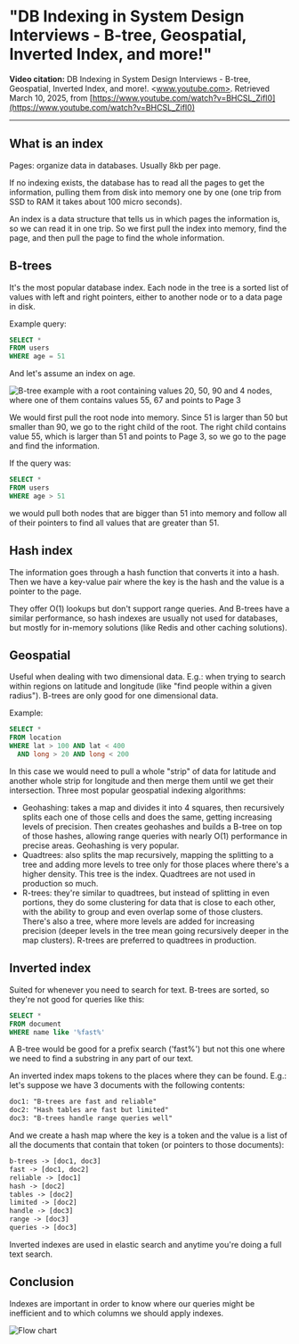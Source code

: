 # "DB Indexing in System Design Interviews - B-tree, Geospatial, Inverted Index, and more!"

**Video citation:** DB Indexing in System Design Interviews - B-tree, Geospatial, Inverted Index, and more!. <www.youtube.com>. Retrieved March 10, 2025, from [https://www.youtube.com/watch?v=BHCSL_ZifI0](https://www.youtube.com/watch?v=BHCSL_ZifI0)

---

## What is an index

Pages: organize data in databases. Usually 8kb per page.

If no indexing exists, the database has to read all the pages to get the information, pulling them from disk into memory one by one (one trip from SSD to RAM it takes about 100 micro seconds).

An index is a data structure that tells us in which pages the information is, so we can read it in one trip. So we first pull the index into memory, find the page, and then pull the page to find the whole information.

## B-trees

It's the most popular database index. Each node in the tree is a sorted list of values with left and right pointers, either to another node or to a data page in disk.

Example query:

```sql
SELECT *
FROM users
WHERE age = 51
```

And let's assume an index on age.

![B-tree example with a root containing values 20, 50, 90 and 4 nodes, where one of them contains values 55, 67 and points to Page 3](https://www.plantuml.com/plantuml/dpng/ZLJ1ZjCm5BpxAvwuS8f4cosmbsgHE73Wm9tbuAqdYI5vZkoNXWZjlzFQqIPTkUggKYkzcVJDl1db8OZsCdIjUazVKLa6IGFopWa5zDfhGJkHbZWMrojnDQI1ft-AYCZZ89hh5lJkzD4XFPgmL_ZsGoJ829OfHzWbGcMhF7wVSBQCcV2idjL9-NVe8oYu3XHwVG1fDcGMEm47TvgqEAAzQO2TmIRlO3VhEoA7VeueRDr83jxCzi6pzElhj_drPTelZVKo9HKt_gYyucEt7FgQcu-V8YVOlp857D-W-Yw_x7wpIiqnyhT9nsa6DXucJzb6YcFCB1dTKeBAHZ7qo3zq3IeVcIX9wtMDyjoIBzwxCT0JP0IOQk-6FgXKHogC6xdOf_HLlCp5R9kPbIgPkXZUgGXHKUoNrT-iCM3IIO4u0bVEdulQsfexiD1efR5CbTSTWZgdGiNF9ZxtQp-tAdwlnh5CIntMo39Dmb_XwrnVabdXBqdCloleCe5uMFDx2EaDqUh93P8SXi5ZiJmSciWO-XwUdfmty2hyiTphasLgeuWUvBmqJZs0pT2r_m40)

We would first pull the root node into memory. Since 51 is larger than 50 but smaller than 90, we go to the right child of the root. The right child contains value 55, which is larger than 51 and points to Page 3, so we go to the page and find the information.

If the query was:

```sql
SELECT *
FROM users
WHERE age > 51
```

we would pull both nodes that are bigger than 51 into memory and follow all of their pointers to find all values that are greater than 51.

## Hash index

The information goes through a hash function that converts it into a hash. Then we have a key-value pair where the key is the hash and the value is a pointer to the page.

They offer O(1) lookups but don't support range queries. And B-trees have a similar performance, so hash indexes are usually not used for databases, but mostly for in-memory solutions (like Redis and other caching solutions).

## Geospatial

Useful when dealing with two dimensional data. E.g.: when trying to search within regions on latitude and longitude (like "find people within a given radius"). B-trees are only good for one dimensional data.

Example:

```sql
SELECT *
FROM location
WHERE lat > 100 AND lat < 400
  AND long > 20 AND long < 200
```

In this case we would need to pull a whole "strip" of data for latitude and another whole strip for longitude and then merge them until we get their intersection. Three most popular geospatial indexing algorithms:

- Geohashing: takes a map and divides it into 4 squares, then recursively splits each one of those cells and does the same, getting increasing levels of precision. Then creates geohashes and builds a B-tree on top of those hashes, allowing range queries with nearly O(1) performance in precise areas. Geohashing is very popular.
- Quadtrees: also splits the map recursively, mapping the splitting to a tree and adding more levels to tree only for those places where there's a higher density. This tree is the index. Quadtrees are not used in production so much.
- R-trees: they're similar to quadtrees, but instead of splitting in even portions, they do some clustering for data that is close to each other, with the ability to group and even overlap some of those clusters. There's also a tree, where more levels are added for increasing precision (deeper levels in the tree mean going recursively deeper in the map clusters). R-trees are preferred to quadtrees in production.

## Inverted index

Suited for whenever you need to search for text. B-trees are sorted, so they're not good for queries like this:

```sql
SELECT *
FROM document
WHERE name like '%fast%'
```

A B-tree would be good for a prefix search ('fast%') but not this one where we need to find a substring in any part of our text.

An inverted index maps tokens to the places where they can be found. E.g.: let's suppose we have 3 documents with the following contents:

```txt
doc1: "B-trees are fast and reliable"
doc2: "Hash tables are fast but limited"
doc3: "B-trees handle range queries well"
```

And we create a hash map where the key is a token and the value is a list of all the documents that contain that token (or pointers to those documents):

```txt
b-trees -> [doc1, doc3]
fast -> [doc1, doc2]
reliable -> [doc1]
hash -> [doc2]
tables -> [doc2]
limited -> [doc2]
handle -> [doc3]
range -> [doc3]
queries -> [doc3]
```

Inverted indexes are used in elastic search and anytime you're doing a full text search.

## Conclusion

Indexes are important in order to know where our queries might be inefficient and to which columns we should apply indexes.

![Flow chart](https://www.plantuml.com/plantuml/dpng/ZTBFJeGm40RmUvzYZhk7JVIgYMvC_BE9yU8cnkDOFcnZQR4TNF3fBNJ30QDP3b3ey9kF2Tia7ALhd5BJIYbRq-e9g0XrRRM55wfOc5Xhf7Iz9Z7mkIIi5UNZugvpZlRyva3Fcltbz3H9Q1LS0grUaKhb29UwPBz1LtH-za4n77wRVxkpFIuM_hHtiA8DhLuC2ydGWa9zZ1z1G-ZeiqCSh7_FJUUtD8yGJHq5lL02nymKTqwqyr-8Wefsla8_1vf3BRt7e5biy2N00hj7I6tUPdSgj_ER1as80w5dBTImQ8EqX1yucLF9s_n1WvWyZZBC1NMpsKVW7mQ-AXDNnpjRgt9MstmTVwiV)
